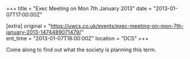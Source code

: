 +++
title = "Exec Meeting on Mon 7th January 2013"
date = "2013-01-07T17:00:00Z"

[extra]
original = "https://uwcs.co.uk/events/exec-meeting-on-mon-7th-january-2013-1474489071479/"    
ent_time = "2013-01-07T18:00:00Z"
location = "DCS"
+++

Come along to find out what the society is planning this term.

